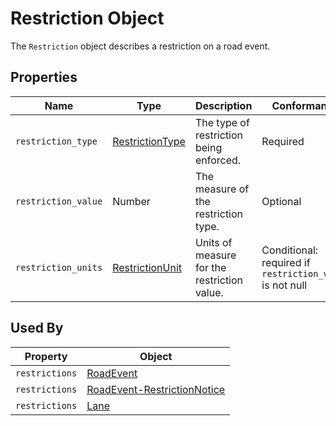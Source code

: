 # Restriction Object
The `Restriction` object describes a restriction on a road event.

## Properties
Name | Type | Description | Conformance | Notes
--- | --- | --- | --- | ---
`restriction_type` | [RestrictionType](/spec-content/enumerated-types/RestrictionType.md) | The type of restriction being enforced. | Required |
`restriction_value` | Number | The measure of the restriction type. | Optional |
`restriction_units` | [RestrictionUnit](/spec-content/enumerated-types/RestrictionUnit.md) | Units of measure for the restriction value. | Conditional: required if `restriction_value` is not null |

## Used By
Property | Object
--- | ---
`restrictions` | [RoadEvent](/spec-content/objects/RoadEvent.md)
`restrictions` | [RoadEvent-RestrictionNotice](/spec-content/objects/RoadEvent-RestrictionNotice.md)
`restrictions` | [Lane](/spec-content/objects/Lane.md)
